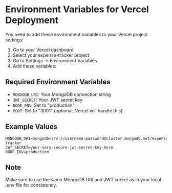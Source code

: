 # Environment Variables for Vercel Deployment

You need to add these environment variables to your Vercel project settings:

1. Go to your Vercel dashboard
2. Select your expense-tracker project
3. Go to Settings → Environment Variables
4. Add these variables:

## Required Environment Variables

- `MONGODB_URI`: Your MongoDB connection string
- `JWT_SECRET`: Your JWT secret key
- `NODE_ENV`: Set to "production"
- `PORT`: Set to "3001" (optional, Vercel will handle this)

## Example Values

```
MONGODB_URI=mongodb+srv://username:password@cluster.mongodb.net/expense-tracker
JWT_SECRET=your-very-secure-jwt-secret-key-here
NODE_ENV=production
```

## Note

Make sure to use the same MongoDB URI and JWT secret as in your local .env file for consistency.
